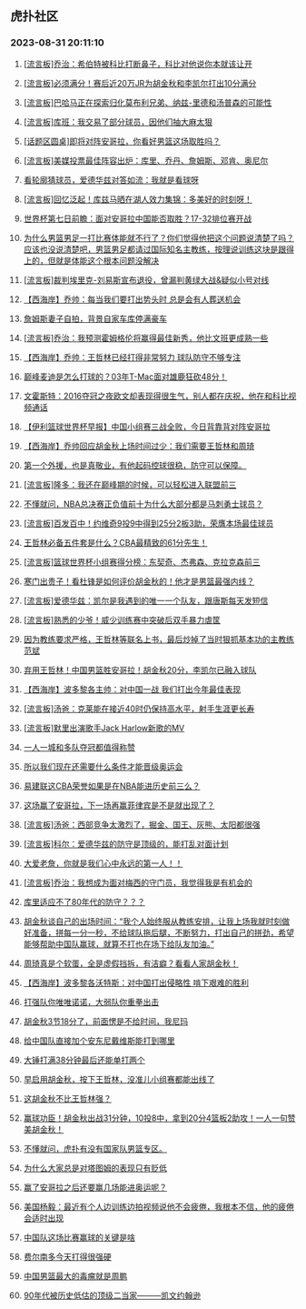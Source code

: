 ## 虎扑社区 
### 2023-08-31 20:11:10

1. [[流言板]乔治：希伯特被科比打断鼻子，科比对他说你本就该让开](https://bbs.hupu.com/61922818.html)

2. [[流言板]必须满分！赛后近20万JR为胡金秋和李凯尔打出10分满分](https://bbs.hupu.com/61925506.html)

3. [[流言板]巴哈马正在探索归化莫布利兄弟、纳兹-里德和汤普森的可能性](https://bbs.hupu.com/61921540.html)

4. [[流言板]库班：我交易了部分球员，因他们抽大麻太狠](https://bbs.hupu.com/61920104.html)

5. [[话题区圆桌]即将对阵安哥拉，你看好男篮这场取胜吗？](https://bbs.hupu.com/61919425.html)

6. [[流言板]美媒投票最佳阵容出炉：库里、乔丹、詹姆斯、邓肯、奥尼尔](https://bbs.hupu.com/61918762.html)

7. [看轮廓猜球员，爱德华兹对答如流：我就是看球呀](https://bbs.hupu.com/61923690.html)

8. [[流言板]回忆泛起！库兹马晒在湖人效力集锦：多美好的时刻呀！](https://bbs.hupu.com/61917841.html)

9. [世界杯第七日前瞻：面对安哥拉中国能否取胜？17-32排位赛开战](https://bbs.hupu.com/61917106.html)

10. [为什么男篮男足一打比赛体能就不行了？你们觉得他把这个问题说清楚了吗？应该也没说清楚吧，男篮男足都请过国际知名主教练，按理说训练这块是跟得上的，但就是体能这个根本问题没解决](https://bbs.hupu.com/61917232.html)

11. [[流言板]裁判埃里克-刘易斯宣布退役，曾漏判黄绿大战&疑似小号对线](https://bbs.hupu.com/61916338.html)

12. [【西海岸】乔帅：每当我们要打出势头时 总是会有人葬送机会](https://bbs.hupu.com/61919344.html)

13. [詹姆斯妻子自拍，背景自家车库停满豪车](https://bbs.hupu.com/61925467.html)

14. [[流言板]乔治：我预测霍姆格伦将赢得最佳新秀，他比文班更成熟一些](https://bbs.hupu.com/61923072.html)

15. [【西海岸】乔帅：王哲林已经打得非常努力 球队防守不够专注](https://bbs.hupu.com/61919273.html)

16. [巅峰麦迪是怎么打球的？03年T-Mac面对雄鹿狂砍48分！](https://bbs.hupu.com/61921241.html)

17. [文霍斯特：2016夺冠之夜欧文却表现得很生气，别人都在庆祝，他在和科比视频通话](https://bbs.hupu.com/61918987.html)

18. [【伊利篮球世界杯早报】中国小组赛三战全败，今日背靠背对阵安哥拉](https://bbs.hupu.com/61913655.html)

19. [【西海岸】乔帅回应胡金秋上场时间过少：我们需要王哲林和周琦](https://bbs.hupu.com/61919409.html)

20. [第一个外援，也是真敬业，有他起码控球很稳，防守可以保障。](https://bbs.hupu.com/61924786.html)

21. [[流言板]隆多：我还在巅峰期的时候，可以轻松进入联盟前三](https://bbs.hupu.com/61925917.html)

22. [不懂就问，NBA总决赛正负值前十为什么大部分都是马刺勇士球员？](https://bbs.hupu.com/61923910.html)

23. [[流言板]百发百中！约维奇9投9中得到25分2板3助，荣膺本场最佳球员](https://bbs.hupu.com/61916395.html)

24. [王哲林必备五件套是什么？CBA最精致的61分先生！](https://bbs.hupu.com/61925328.html)

25. [[流言板]篮球世界杯小组赛得分榜：东契奇、杰弗森、克拉克森前三](https://bbs.hupu.com/61918232.html)

26. [寒门出贵子！看杜锋是如何评价胡金秋的！他才是男篮最强内线？](https://bbs.hupu.com/61925327.html)

27. [[流言板]爱德华兹：凯尔是我遇到的唯一一个队友，跟唐斯每天发短信](https://bbs.hupu.com/61918302.html)

28. [[流言板]熟悉的少爷！威少训练赛中突破后双手暴力虐筐](https://bbs.hupu.com/61921074.html)

29. [因为教练要求严格，王哲林等联名上书，最后炒掉了当时狠抓基本功的主教练范斌](https://bbs.hupu.com/61919692.html)

30. [弃用王哲林！中国男篮胜安哥拉！胡金秋20分，李凯尔已融入球队](https://bbs.hupu.com/61924337.html)

31. [【西海岸】波多黎各主帅：对中国一战 我们打出今年最佳表现](https://bbs.hupu.com/61921135.html)

32. [[流言板]汤爸：克莱能在接近40时仍保持高水平，射手生涯更长寿](https://bbs.hupu.com/61925825.html)

33. [[流言板]默里出演歌手Jack Harlow新歌的MV](https://bbs.hupu.com/61923135.html)

34. [一人一城和多队夺冠都值得称赞](https://bbs.hupu.com/61922954.html)

35. [所以我们现在还需要什么条件才能晋级奥运会](https://bbs.hupu.com/61924925.html)

36. [易建联这CBA荣誉如果是在NBA能进历史前三么？](https://bbs.hupu.com/61922759.html)

37. [这场赢了安哥拉，下一场再赢菲律宾是不是就出现了？](https://bbs.hupu.com/61924091.html)

38. [[流言板]汤爸：西部竞争太激烈了，掘金、国王、灰熊、太阳都很强](https://bbs.hupu.com/61925711.html)

39. [[流言板]科尔：爱德华兹的防守是顶级的，能打乱对面计划](https://bbs.hupu.com/61924501.html)

40. [大爱老詹，你就是我们心中永远的第一人！！](https://bbs.hupu.com/61925182.html)

41. [[流言板]乔治：我想成为面对梅西的守门员，我觉得我是有机会的](https://bbs.hupu.com/61922353.html)

42. [库里适应不了80年代的防守？？？](https://bbs.hupu.com/61923458.html)

43. [胡金秋谈自己的出场时间：“我个人始终服从教练安排，让我上场我就时刻做好准备，拼每一分一秒，不给球队拖后腿，不断努力，打出自己的拼劲，希望能够帮助中国队赢球，就算不打也在场下给队友加油。”](https://bbs.hupu.com/61925361.html)

44. [周琦真是个软蛋，全是虚假挡拆，有洁癖？看看人家胡金秋！](https://bbs.hupu.com/61923667.html)

45. [【西海岸】波多黎各沃特斯：对中国打出侵略性 啃下艰难的胜利](https://bbs.hupu.com/61921614.html)

46. [打强队你唯唯诺诺，大弱队你重拳出击](https://bbs.hupu.com/61925081.html)

47. [胡金秋3节18分了，前面愣是不给时间，我尼玛](https://bbs.hupu.com/61923561.html)

48. [给中国队直接加个安东尼戴维斯能打到哪里](https://bbs.hupu.com/61924532.html)

49. [大锤打满38分钟最后还能单打两个](https://bbs.hupu.com/61924661.html)

50. [早启用胡金秋，按下王哲林，没准儿小组赛都能出线了](https://bbs.hupu.com/61923820.html)

51. [这胡金秋不比王哲林强？](https://bbs.hupu.com/61924003.html)

52. [赢球功臣！胡金秋出战31分钟，10投8中，拿到20分4篮板2助攻！一人一句赞美胡金秋！](https://bbs.hupu.com/61924733.html)

53. [不懂就问，虎扑有没有国家队男篮专区。](https://bbs.hupu.com/61923986.html)

54. [为什么大家总是对塔图姆的表现只有贬低](https://bbs.hupu.com/61923277.html)

55. [赢了安哥拉之后还要赢几场能进奥运呢？](https://bbs.hupu.com/61921790.html)

56. [美国杨毅：最近有个人边训练边拍视频说他不会疲倦，我根本不信，他的疲倦会适时出现](https://bbs.hupu.com/61923250.html)

57. [中国队这场比赛赢球的关键是啥](https://bbs.hupu.com/61924386.html)

58. [费尔南多今天打得很强硬](https://bbs.hupu.com/61922625.html)

59. [中国男篮最大的毒瘤就是周鹏](https://bbs.hupu.com/61924187.html)

60. [90年代被历史低估的顶级二当家———凯文约翰逊](https://bbs.hupu.com/61924704.html)

